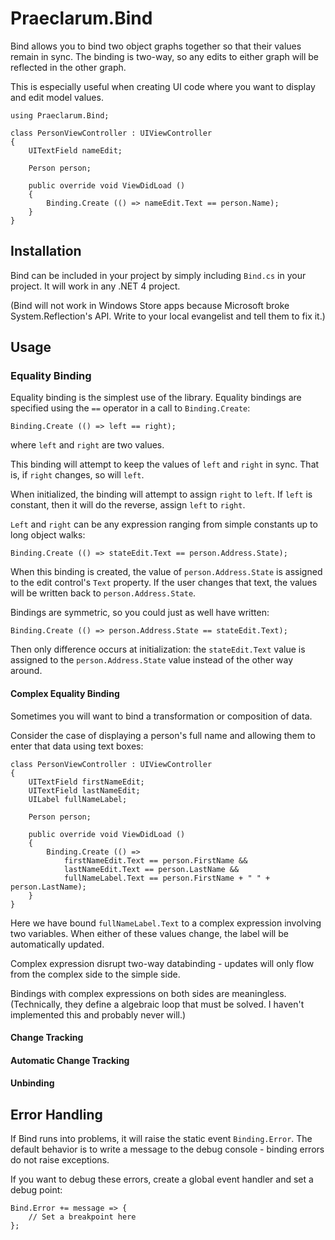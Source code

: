 # Praeclarum.Bind

Bind allows you to bind two object graphs together so that their values remain in sync. The binding is two-way, so any edits to either graph will be reflected in the other graph.

This is especially useful when creating UI code where you want to display and edit model values.

    using Praeclarum.Bind;

    class PersonViewController : UIViewController
    {
        UITextField nameEdit;

        Person person;

        public override void ViewDidLoad ()
        {
            Binding.Create (() => nameEdit.Text == person.Name);
        }
    }




## Installation

Bind can be included in your project by simply including `Bind.cs` in your project. It will work in any .NET 4 project.

(Bind will not work in Windows Store apps because Microsoft broke System.Reflection's API. Write to your local evangelist and tell them to fix it.)




## Usage

### Equality Binding

Equality binding is the simplest use of the library. Equality bindings are specified using the `==` operator in a call to `Binding.Create`:

    Binding.Create (() => left == right);

where `left` and `right` are two values.

This binding will attempt to keep the values of `left` and `right` in sync. That is, if `right` changes, so will `left`.

When initialized, the binding will attempt to assign `right` to `left`. If `left` is constant, then it will do the reverse, assign `left` to `right`.

`Left` and `right` can be any expression ranging from simple constants up to long object walks:
    
    Binding.Create (() => stateEdit.Text == person.Address.State);

When this binding is created, the value of `person.Address.State` is assigned to the edit control's `Text` property. If the user changes that text, the values will be written back to `person.Address.State`.

Bindings are symmetric, so you could just as well have written:

    Binding.Create (() => person.Address.State == stateEdit.Text);

Then only difference occurs at initialization: the `stateEdit.Text` value is assigned to the `person.Address.State` value instead of the other way around.


#### Complex Equality Binding

Sometimes you will want to bind a transformation or composition of data.

Consider the case of displaying a person's full name and allowing them to enter that data using text boxes:

    class PersonViewController : UIViewController
    {
        UITextField firstNameEdit;
        UITextField lastNameEdit;
        UILabel fullNameLabel;

        Person person;

        public override void ViewDidLoad ()
        {
            Binding.Create (() =>
                firstNameEdit.Text == person.FirstName &&
                lastNameEdit.Text == person.LastName &&
                fullNameLabel.Text == person.FirstName + " " + person.LastName);
        }
    }

Here we have bound `fullNameLabel.Text` to a complex expression involving two variables. When either of these values change, the label will be automatically updated.

Complex expression disrupt two-way databinding - updates will only flow from the complex side to the simple side.

Bindings with complex expressions on both sides are meaningless. (Technically, they define a algebraic loop that must be solved. I haven't implemented this and probably never will.)


#### Change Tracking


#### Automatic Change Tracking



#### Unbinding




## Error Handling

If Bind runs into problems, it will raise the static event `Binding.Error`. The default behavior is to write a message to the debug console - binding errors do not raise exceptions.

If you want to debug these errors, create a global event handler and set a debug point:

    Bind.Error += message => {
        // Set a breakpoint here
    };

